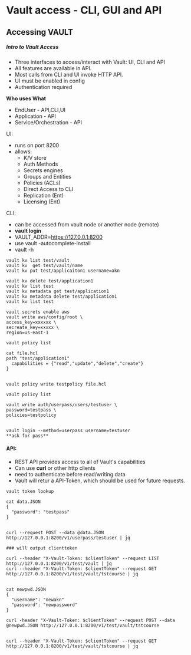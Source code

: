 # Vault access - CLI, GUI and API
## Accessing VAULT
##### Intro to Vault Access
- Three interfaces to access/interact with Vault: UI, CLI and API
- All features are available in API.
- Most calls from CLI and UI invoke HTTP API.
- UI must be enabled in config
- Authentication required


**Who uses What**
- EndUser - API,CLI,UI
- Application - API
- Service/Orchestration - API


UI:
- runs on port 8200
- allows:
  - K/V store
  - Auth Methods
  - Secrets engines
  - Groups and Entities
  - Policies (ACLs)
  - Direct Access to CLI
  - Replication (Ent)
  - Licensing (Ent)


CLI:
- can be accessed from vault node or another node (remote)
- **vault login**
- VAULT_ADDR=https://127.0.0.1:8200
- use vault -autocomplete-install
- vault -h

```
vault kv list test/vault
vault kv  get test/vault/name
vault kv put test/applicaiton1 username=akn

vault kv delete test/application1
vault kv list test
vault kv metadata get test/application1
vault kv metadata delete test/application1
vault kv list test
```


```
vault secrets enable aws
vault write aws/config/root \
access_key=xxxxxx \
secreate_key=xxxxx \
region=us-east-1
```

```
vault policy list

cat file.hcl
path "test/application1"
  capabilities = {"read","update","delete","create"}
}


vault policy write testpolicy file.hcl

vault policy list

vault write auth/userpass/users/testuser \
password=testpass \
policies=testpolicy


vault login --method=userpass username=testuser
**ask for pass**
```


#### API:
- REST API provides access to all of Vault's capabilities
- Can use **curl** or other http clients
- need to authenticate before read/writing data
- Vault will retur a API-Token, which should be used for future requests.


```
vault token lookup

cat data.JSON
{
  "password": "testpass"
}


curl --request POST --data @data.JSON http://127.0.0.1:8200/v1/userpass/testuser | jq

### will output clienttoken

curl --header "X-Vault-Token: $clientToken" --request LIST http://127.0.0.1:8200/v1/test/vault | jq
curl --header "X-Vault-Token: $clientToken" --request GET http://127.0.0.1:8200/v1/test/vault/tstcourse | jq


cat newpwd.JSON
{
  "username": "newakn"
  "password": "newpassword"
}

curl -header "X-Vault-Token: $clientToken" --request POST --data @newpwd.JSON http://127.0.0.1:8200/v1/test/vault/tstcourse


curl --header "X-Vault-Token: $clientToken" --request GET http://127.0.0.1:8200/v1/test/vault/tstcourse | jq

```
